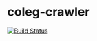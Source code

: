 # coleg-crawler

[![Build Status](https://travis-ci.org/DebugSteven/coleg-crawler.svg?branch=master)](https://travis-ci.org/DebugSteven/coleg-crawler)

